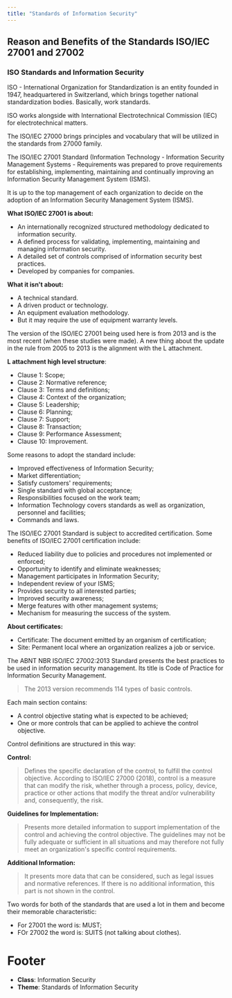 ```yaml
---
title: "Standards of Information Security"
---
```


## Reason and Benefits of the Standards ISO/IEC 27001 and 27002

### ISO Standards and Information Security

ISO - International Organization for Standardization is an entity founded in 1947, headquartered in Switzerland, which brings together national standardization bodies. Basically, work standards.

ISO works alongside with International Electrotechnical Commission (IEC) for electrotechnical matters.

The ISO/IEC 27000 brings principles and vocabulary that will be utilized in the standards from 27000 family.

The ISO/IEC 27001 Standard (Information Technology - Information Security Management Systems - Requirements was prepared to prove requirements for establishing, implementing, maintaining and continually improving an Information Security Management System (ISMS).

It is up to the top management of each organization to decide on the adoption of an Information Security Management System (ISMS).

**What ISO/IEC 27001 is about:**

- An internationally recognized structured methodology dedicated to information security.
- A defined process for validating, implementing, maintaining and managing information security.
- A detailed set of controls comprised of information security best practices.
- Developed by companies for companies.

**What it isn't about:**

- A technical standard.
- A driven product or technology.
- An equipment evaluation methodology.
- But it may require the use of equipment warranty levels.

The version of the ISO/IEC 27001 being used here is from 2013 and is the most recent (when these studies were made). A new thing about the update in the rule from 2005 to 2013 is the alignment with the L attachment.

**L attachment high level structure**:

- Clause 1: Scope;
- Clause 2: Normative reference;
- Clause 3: Terms and definitions;
- Clause 4: Context of the organization;
- Clause 5: Leadership;
- Clause 6: Planning;
- Clause 7: Support;
- Clause 8: Transaction;
- Clause 9: Performance Assessment;
- Clause 10: Improvement.

Some reasons to adopt the standard include:

- Improved effectiveness of Information Security;
- Market differentiation;
- Satisfy customers' requirements;
- Single standard with global acceptance;
- Responsibilities focused on the work team;
- Information Technology covers standards as well as organization, personnel and facilities;
- Commands and laws.

The ISO/IEC 27001 Standard is subject to accredited certification. Some benefits of ISO/IEC 27001 certification include:

- Reduced liability due to policies and procedures not implemented or enforced;
- Opportunity to identify and eliminate weaknesses;
- Management participates in Information Security;
- Independent review of your ISMS;
- Provides security to all interested parties;
- Improved security awareness;
- Merge features with other management systems;
- Mechanism for measuring the success of the system.

**About certificates:**

- Certificate: The document emitted by an organism of certification;
- Site: Permanent local where an organization realizes a job or service.

The ABNT NBR ISO/IEC 27002:2013 Standard presents the best practices to be used in information security management. Its title is Code of Practice for Information Security Management.

> The 2013 version recommends 114 types of basic controls.

Each main section contains:

- A control objective stating what is expected to be achieved;
- One or more controls that can be applied to achieve the control objective.

Control definitions are structured in this way:

**Control:**

> Defines the specific declaration of the control, to fulfill the control objective. According to ISO/IEC 27000 (2018), control is a measure that can modify the risk, whether through a process, policy, device, practice or other actions that modify the threat and/or vulnerability and, consequently, the risk.

**Guidelines for Implementation:**

> Presents more detailed information to support implementation of the control and achieving the control objective. The guidelines may not be fully adequate or sufficient in all situations and may therefore not fully meet an organization's specific control requirements.

**Additional Information:**

> It presents more data that can be considered, such as legal issues and normative references. If there is no additional information, this part is not shown in the control.

Two words for both of the standards that are used a lot in them and become their memorable characteristic:

- For 27001 the word is: MUST;
- FOr 27002 the word is: SUITS (not talking about clothes).

# Footer

- **Class**: Information Security
- **Theme**: Standards of Information Security